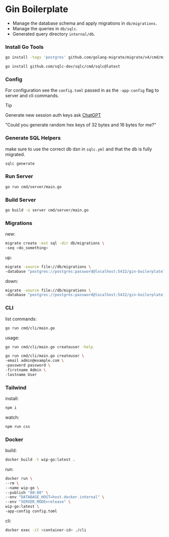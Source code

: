 # Gin Boilerplate

* Manage the database schema and apply migrations in `db/migrations`.
* Manage the queries in `db/sqlc`.
* Generated query directory `internal/db`.

### Install Go Tools
```bash
go install -tags 'postgres' github.com/golang-migrate/migrate/v4/cmd/migrate@latest
```
```bash
go install github.com/sqlc-dev/sqlc/cmd/sqlc@latest
```

### Config
For configuration see the `config.toml` passed in as the `-app-config` flag to server and cli commands.

> [!TIP]
> Generate new session auth keys ask [ChatGPT](https://chat.openai.com)
> 
> "Could you generate random hex keys of 32 bytes and 16 bytes for me?"

### Generate SQL Helpers
make sure to use the correct db dsn in `sqlc.yml` and that the db is fully migrated.
```bash
sqlc generate
```

### Run Server
```bash
go run cmd/server/main.go
```

### Build Server
```bash
go build -o server cmd/server/main.go
```

### Migrations

new:
```bash
migrate create -ext sql -dir db/migrations \
-seq <do_something>
```

up:
```bash
migrate -source file://db/migrations \
-database "postgres://postgres:password@localhost:5432/gin-boilerplate?sslmode=disable" up
```

down:
```bash
migrate -source file://db/migrations \
-database "postgres://postgres:password@localhost:5432/gin-boilerplate?sslmode=disable" down
```

### CLI
list commands:
```bash
go run cmd/cli/main.go
```

usage:
```bash
go run cmd/cli/main.go createuser -help
```
```bash
go run cmd/cli/main.go createuser \
-email admin@example.com \
-password password \
-firstname Admin \
-lastname User
```

### Tailwind
install:
```bash
npm i
```
watch:
```bash
npm run css
```

### Docker
build:
```bash
docker build -t wip-go:latest .
```
run:
```bash
docker run \
--rm \
--name wip-go \
--publish "80:80" \
--env "DATABASE_HOST=host.docker.internal" \
--env "SERVER_MODE=release" \
wip-go:latest \
-app-config config.toml
```
cli:
```bash
docker exec -it <container-id> ./cli
```
